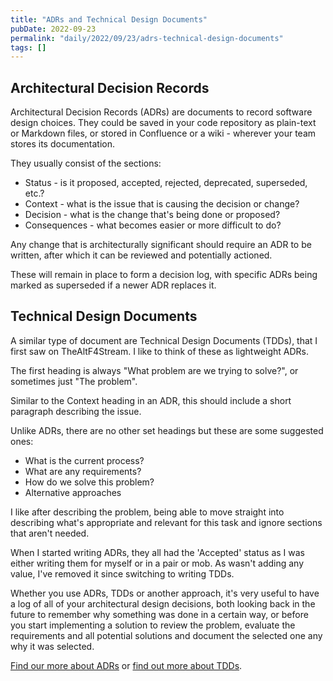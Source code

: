 ```yaml
---
title: "ADRs and Technical Design Documents"
pubDate: 2022-09-23
permalink: "daily/2022/09/23/adrs-technical-design-documents"
tags: []
---
```


## Architectural Decision Records

Architectural Decision Records (ADRs) are documents to record software design choices. They could be saved in your code repository as plain-text or Markdown files, or stored in Confluence or a wiki - wherever your team stores its documentation.

They usually consist of the sections:

* Status - is it proposed, accepted, rejected, deprecated, superseded, etc.?
* Context - what is the issue that is causing the decision or change?
* Decision - what is the change that's being done or proposed?
* Consequences - what becomes easier or more difficult to do?

Any change that is architecturally significant should require an ADR to be written, after which it can be reviewed and potentially actioned.

These will remain in place to form a decision log, with specific ADRs being marked as superseded if a newer ADR replaces it.

## Technical Design Documents

A similar type of document are Technical Design Documents (TDDs), that I first saw on TheAltF4Stream. I like to think of these as lightweight ADRs.

The first heading is always "What problem are we trying to solve?", or sometimes just "The problem".

Similar to the Context heading in an ADR, this should include a short paragraph describing the issue.

Unlike ADRs, there are no other set headings but these are some suggested ones:

-  What is the current process?
-  What are any requirements?
-  How do we solve this problem?
-  Alternative approaches

I like after describing the problem, being able to move straight into describing what's appropriate and relevant for this task and ignore sections that aren't needed.

When I started writing ADRs, they all had the 'Accepted' status as I was either writing them for myself or in a pair or mob. As wasn't adding any value, I've removed it since switching to writing TDDs.

Whether you use ADRs, TDDs or another approach, it's very useful to have a log of all of your architectural design decisions, both looking back in the future to remember why something was done in a certain way, or before you start implementing a solution to review the problem, evaluate the requirements and all potential solutions and document the selected one any why it was selected.

[Find our more about ADRs](https://adr.github.io) or [find out more about TDDs](https://altf4.wiki/t/how-do-i-write-a-tdd/21).
